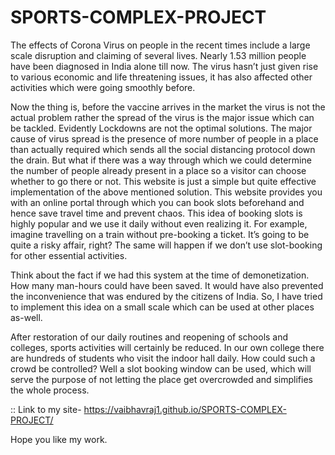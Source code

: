 # SPORTS-COMPLEX-PROJECT

The effects of Corona Virus on people in the recent times include a large scale disruption and claiming of several lives. Nearly 1.53 million people have been diagnosed in India alone till now. The virus hasn’t just given rise to various economic and life threatening issues, it has also affected  other activities which were going smoothly before.

Now the thing is, before the vaccine arrives in the market the virus is not the actual problem rather the spread of the virus is the major issue which can be tackled. Evidently Lockdowns are not the optimal solutions. The major cause of virus spread is the presence of more number of people in a place than actually required which sends all the social distancing protocol down the drain. But what if there was a way through which we could determine the number of people already present in a place so a visitor can choose whether to go there or not. This website is just a simple but quite effective implementation of the above mentioned solution. This website provides you with an online portal through which you can book slots beforehand and hence save travel time and prevent chaos. This idea of booking slots is highly popular and we use it daily without even realizing it. For example, imagine travelling on a train without pre-booking a ticket. It’s going to be quite a risky affair, right? The same will happen if we don’t use slot-booking for other essential activities.

Think about the fact if we had this system at the time of demonetization. How many man-hours could have been saved. It would have also prevented the inconvenience that was endured by the citizens of India. So, I have tried to implement this idea on a small scale which can be used at other places as-well.

After restoration of our daily routines and reopening of schools and colleges, sports activities will certainly be reduced. In our own college there are hundreds of students who visit the indoor hall daily. How could such a crowd be controlled? Well a slot booking window can be used, which will serve the purpose of not letting the place get overcrowded and simplifies the whole process.

:: Link to my site-  https://vaibhavraj1.github.io/SPORTS-COMPLEX-PROJECT/

Hope you like my work.



